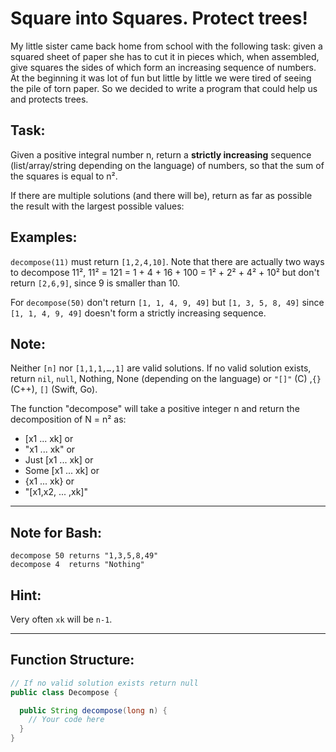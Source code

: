 # Square into Squares. Protect trees!

My little sister came back home from school with the following task: given a squared sheet of paper she has to cut it in pieces which, when assembled, give squares the sides of which form an increasing sequence of numbers. At the beginning it was lot of fun but little by little we were tired of seeing the pile of torn paper. So we decided to write a program that could help us and protects trees.

## Task:

Given a positive integral number n, return a **strictly increasing** sequence (list/array/string depending on the language) of numbers, so that the sum of the squares is equal to n².

If there are multiple solutions (and there will be), return as far as possible the result with the largest possible values:

## Examples:

`decompose(11)` must return `[1,2,4,10]`. Note that there are actually two ways to decompose 11², 11² = 121 = 1 + 4 + 16 + 100 = 1² + 2² + 4² + 10² but don't return `[2,6,9]`, since 9 is smaller than 10.

For `decompose(50)` don't return `[1, 1, 4, 9, 49]` but `[1, 3, 5, 8, 49]` since `[1, 1, 4, 9, 49]` doesn't form a strictly increasing sequence.

## Note:
Neither `[n]` nor `[1,1,1,…,1]` are valid solutions. If no valid solution exists, return `nil`, `null`, Nothing, None (depending on the language) or `"[]"` (C) ,`{}` (C++), `[]` (Swift, Go).

The function "decompose" will take a positive integer n and return the decomposition of N = n² as:

 - [x1 ... xk] or
 - "x1 ... xk" or
 - Just [x1 ... xk] or
 - Some [x1 ... xk] or
 - {x1 ... xk} or
 - "[x1,x2, ... ,xk]"

---

## Note for Bash:
```text
decompose 50 returns "1,3,5,8,49"
decompose 4  returns "Nothing"
```

## Hint:

Very often `xk` will be `n-1`.

---

## Function Structure:
```java
// If no valid solution exists return null
public class Decompose {

  public String decompose(long n) {
    // Your code here
  }
}
